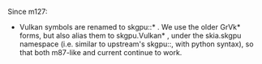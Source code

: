 Since m127:

* Vulkan symbols are renamed to skgpu::* . We use the older GrVk* forms,
  but also alias them to skgpu.Vulkan* , under the skia.skgpu namespace
  (i.e. similar to upstream's skgpu::, with python syntax), so that both
  m87-like and current continue to work.
